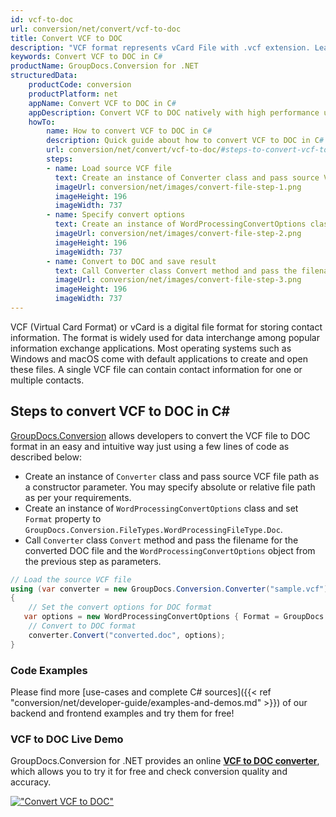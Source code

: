 ```yaml
---
id: vcf-to-doc
url: conversion/net/convert/vcf-to-doc
title: Convert VCF to DOC
description: "VCF format represents vCard File with .vcf extension. Learn how to convert VCF to DOC file programmatically in C# language using GroupDocs.Conversion for .NET library."
keywords: Convert VCF to DOC in C#
productName: GroupDocs.Conversion for .NET
structuredData:
    productCode: conversion
    productPlatform: net
    appName: Convert VCF to DOC in C#
    appDescription: Convert VCF to DOC natively with high performance using C# language and server side GroupDocs.Conversion for .NET APIs, without the use of any software like Microsoft or Open Office.
    howTo:
        name: How to convert VCF to DOC in C# 
        description: Quick guide about how to convert VCF to DOC in C# with high performance and accuracy.
        url: conversion/net/convert/vcf-to-doc/#steps-to-convert-vcf-to-doc-in-c
        steps:
        - name: Load source VCF file 
          text: Create an instance of Converter class and pass source VCF file path as a constructor parameter. You may specify absolute or relative file path as per your requirements. 
          imageUrl: conversion/net/images/convert-file-step-1.png
          imageHeight: 196
          imageWidth: 737
        - name: Specify convert options 
          text: Create an instance of WordProcessingConvertOptions class.
          imageUrl: conversion/net/images/convert-file-step-2.png
          imageHeight: 196
          imageWidth: 737
        - name: Convert to DOC and save result 
          text: Call Converter class Convert method and pass the filename for the converted HTML file and the WordProcessingConvertOptions object from the previous step as parameters.
          imageUrl: conversion/net/images/convert-file-step-3.png
          imageHeight: 196
          imageWidth: 737
---
```


VCF (Virtual Card Format) or vCard is a digital file format for storing contact information. The format is widely used for data interchange among popular information exchange applications. Most operating systems such as Windows and macOS come with default applications to create and open these files. A single VCF file can contain contact information for one or multiple contacts.

## Steps to convert VCF to DOC in C#

[GroupDocs.Conversion](https://products.groupdocs.com/conversion/net) allows developers to convert the VCF file to DOC format in an easy and intuitive way just using a few lines of code as described below:

* Create an instance of `Converter` class and pass source VCF file path as a constructor parameter. You may specify absolute or relative file path as per your requirements. 
* Create an instance of `WordProcessingConvertOptions` class and set `Format` property to `GroupDocs.Conversion.FileTypes.WordProcessingFileType.Doc`.
* Call `Converter` class `Convert` method and pass the filename for the converted DOC file and the `WordProcessingConvertOptions` object from the previous step as parameters.

```csharp
// Load the source VCF file
using (var converter = new GroupDocs.Conversion.Converter("sample.vcf"))
{
    // Set the convert options for DOC format
   var options = new WordProcessingConvertOptions { Format = GroupDocs.Conversion.FileTypes.WordProcessingFileType.Doc };
    // Convert to DOC format
    converter.Convert("converted.doc", options);
}
```

### Code Examples

Please find more [use-cases and complete C# sources]({{< ref "conversion/net/developer-guide/examples-and-demos.md" >}}) of our backend and frontend examples and try them for free!

### VCF to DOC Live Demo

GroupDocs.Conversion for .NET provides an online [**VCF to DOC converter**](https://products.groupdocs.app/conversion/vcf-to-doc), which allows you to try it for free and check conversion quality and accuracy.

[!["Convert VCF to DOC"](conversion/net/images/convert-to-doc/convert-vcf-to-doc.png)](https://products.groupdocs.app/conversion/vcf-to-doc)